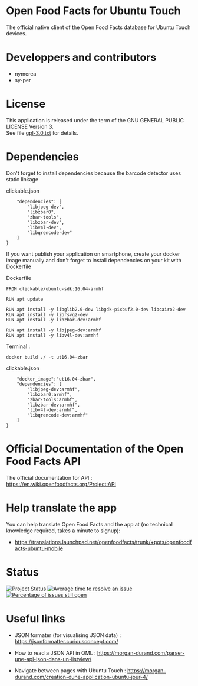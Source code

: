 # Open Food Facts for Ubuntu Touch
The official native client of the Open Food Facts database for Ubuntu Touch devices.

# Developpers and contributors
- nymerea
- sy-per

# License
This application is released under the term of the GNU GENERAL PUBLIC LICENSE Version 3.<br>
See file [gpl-3.0.txt](gpl-3.0.txt) for details.

# Dependencies
Don't forget to install dependencies because the barcode detector uses static linkage

clickable.json
```{
    "dependencies": [
        "libjpeg-dev",
        "libzbar0",
        "zbar-tools",
        "libzbar-dev",
        "libv4l-dev",
        "libqrencode-dev"
    ]
}
```
If you want publish your application on smartphone, create your docker image manually and don't forget to install dependencies on your kit with Dockerfile

Dockerfile
```
FROM clickable/ubuntu-sdk:16.04-armhf

RUN apt update

RUN apt install -y libglib2.0-dev libgdk-pixbuf2.0-dev libcairo2-dev
RUN apt install -y librsvg2-dev
RUN apt install -y libzbar-dev:armhf

RUN apt install -y libjpeg-dev:armhf
RUN apt install -y libv4l-dev:armhf
```

Terminal :
```
docker build ./ -t ut16.04-zbar
```


clickable.json
```{
    "docker_image":"ut16.04-zbar",
    "dependencies": [
        "libjpeg-dev:armhf",
        "libzbar0:armhf",
        "zbar-tools:armhf",
        "libzbar-dev:armhf",
        "libv4l-dev:armhf",
        "libqrencode-dev:armhf"
    ]
}
```
# Official Documentation of the Open Food Facts API
The official documentation for API : https://en.wiki.openfoodfacts.org/Project:API

# Help translate the app 
You can help translate Open Food Facts and the app at (no technical knowledge required, takes a minute to signup): 
- https://translations.launchpad.net/openfoodfacts/trunk/+pots/openfoodfacts-ubuntu-mobile

# Status

[![Project Status](https://opensource.box.com/badges/active.svg)](https://opensource.box.com/badges)
[![Average time to resolve an issue](https://isitmaintained.com/badge/resolution/openfoodfacts/openfoodfacts-ubuntu.svg)](https://isitmaintained.com/project/openfoodfacts/openfoodfacts-ubuntu.svg "Average time to resolve an issue")
[![Percentage of issues still open](https://isitmaintained.com/badge/open/openfoodfacts/openfoodfacts-ubuntu.svg)](https://isitmaintained.com/project/openfoodfacts/openfoodfacts-ubuntu.svg "Percentage of issues still open")


# Useful links

- JSON formater (for visualising JSON data) : https://jsonformatter.curiousconcept.com/

- How to read a JSON API in QML : https://morgan-durand.com/parser-une-api-json-dans-un-listview/

- Navigate between pages with Ubuntu Touch : https://morgan-durand.com/creation-dune-application-ubuntu-jour-4/
